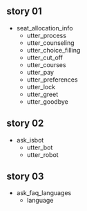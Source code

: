 ## story 01
* seat_allocation_info
  - utter_process
  - utter_counseling 
  - utter_choice_filling    
  - utter_cut_off
  - utter_courses
  - utter_pay
  - utter_preferences
  - utter_lock
  - utter_greet
  - utter_goodbye
   
## story 02
* ask_isbot
  - utter_bot
  - utter_robot
  
## story 03
* ask_faq_languages
  - language
